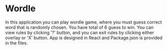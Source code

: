 # Wordle

In this application you can play wordle game, where you must guess correct word that is randomly chosen. You have total of 6 guess to win. You can view rules by clicking '?' button, and you can exit rules by clicking either overlay or 'X' button. App is designed in React and Package.json is provided in the files.
